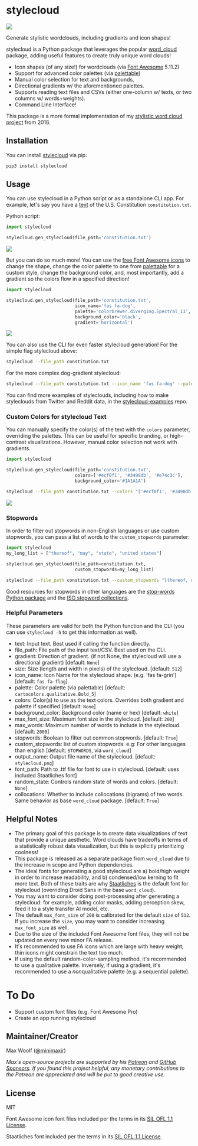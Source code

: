 # stylecloud

![](https://github.com/minimaxir/stylecloud-examples/raw/master/stylecloud_banner.png)

Generate stylistic wordclouds, including gradients and icon shapes!

stylecloud is a Python package that leverages the popular [word_cloud](https://github.com/amueller/word_cloud) package, adding useful features to create truly unique word clouds!

* Icon shapes (of any size!) for wordclouds (via [Font Awesome](https://fontawesome.com) 5.11.2)
* Support for advanced color palettes (via [palettable](https://jiffyclub.github.io/palettable/))
* Manual color selection for text and backgrounds,
* Directional gradients w/ the aforementioned palettes.
* Supports reading text files and CSVs (either one-column w/ texts, or two columns w/ words+weights).
* Command Line Interface!

This package is a more formal implementation of my [stylistic word cloud project](https://minimaxir.com/2016/05/wordclouds/) from 2016.

## Installation

You can install [stylecloud](https://pypi.org/project/stylecloud/) via pip:

```sh
pip3 install stylecloud
```

## Usage

You can use stylecloud in a Python script or as a standalone CLI app. For example, let's say you have a [text](https://github.com/amueller/word_cloud/blob/master/examples/constitution.txt) of the U.S. Constitution `constitution.txt`.

Python script:

```python
import stylecloud

stylecloud.gen_stylecloud(file_path='constitution.txt')
```

![](https://github.com/minimaxir/stylecloud-examples/raw/master/hello-world/stylecloud1.png)

But you can do so much more! You can use the [free Font Awesome icons](https://fontawesome.com/icons?d=gallery&m=free) to change the shape, change the color palette to one from [palettable](https://jiffyclub.github.io/palettable/) for a custom style, change the background color, and, most importantly, add a gradient so the colors flow in a specified direction!

```python
import stylecloud

stylecloud.gen_stylecloud(file_path='constitution.txt',
                          icon_name='fas fa-dog',
                          palette='colorbrewer.diverging.Spectral_11',
                          background_color='black',
                          gradient='horizontal')
```

![](https://github.com/minimaxir/stylecloud-examples/raw/master/hello-world/stylecloud3.png)

You can also use the CLI for even faster stylecloud generation! For the simple flag stylecloud above:

```sh
stylecloud --file_path constitution.txt
```

For the more complex dog-gradient stylecloud:

```sh
stylecloud --file_path constitution.txt --icon_name 'fas fa-dog' --palette colorbrewer.diverging.Spectral_11 --background_color black --gradient horizontal
```

You can find more examples of styleclouds, including how to make styleclouds from Twitter and Reddit data, in the [stylecloud-examples](https://github.com/minimaxir/stylecloud-examples) repo.

### Custom Colors for stylecloud Text

You can manually specify the color(s) of the text with the `colors` parameter, overriding the palettes. This can be useful for specific branding, or high-contrast visualizations. However, manual color selection not work with gradients.

```python
import stylecloud

stylecloud.gen_stylecloud(file_path='constitution.txt',
                          colors=['#ecf0f1', '#3498db', '#e74c3c'],
                          background_color='#1A1A1A')
```

```sh
stylecloud --file_path constitution.txt --colors "['#ecf0f1', '#3498db', '#e74c3c']" --background_color '#1A1A1A'
```

![](https://github.com/minimaxir/stylecloud-examples/raw/master/hello-world/stylecloud5.png)

### Stopwords

In order to filter out stopwords in non-English languages or use custom stopwords, you can pass a list of words to the `custom_stopwords` parameter:

```python
import stylecloud
my_long_list = ["thereof", "may", "state", "united states"]

stylecloud.gen_stylecloud(file_path=constitution.txt,
                          custom_stopwords=my_long_list)
```

```sh
stylecloud --file_path constitution.txt --custom_stopwords "[thereof, may, state, united states]"
```

Good resources for stopwords in other languages are the [stop-words Python package](https://github.com/Alir3z4/python-stop-words) and the [ISO stopword collections](https://github.com/stopwords-iso/stopwords-iso).

### Helpful Parameters

These parameters are valid for both the Python function and the CLI (you can use `stylecloud -h` to get this information as well).

* text: Input text. Best used if calling the function directly.
* file_path: File path of the input text/CSV. Best used on the CLI.
* gradient: Direction of gradient. (if not None, the stylecloud will use a directional gradient) [default: `None`]
* size: Size (length and width in pixels) of the stylecloud. [default: `512`]
* icon_name: Icon Name for the stylecloud shape. (e.g. 'fas fa-grin') [default: `fas fa-flag`]
* palette: Color palette (via palettable) [default: `cartocolors.qualitative.Bold_5`]
* colors: Color(s) to use as the text colors. Overrides both gradient and palette if specified [default: `None`]
* background_color: Background color (name or hex) [default: `white`]
* max_font_size: Maximum font size in the stylecloud. [default: `200`]
* max_words: Maximum number of words to include in the stylecloud. [default: `2000`]
* stopwords: Boolean to filter out common stopwords. [default: `True`]
* custom_stopwords: list of custom stopwords. e.g: For other languages than english [default: `STOPWORDS`, via `word_cloud`]
* output_name: Output file name of the stylecloud. [default: `stylecloud.png`]
* font_path: Path to .ttf file for font to use in stylecloud. [default: uses included Staatliches font]
* random_state: Controls random state of words and colors. [default: `None`]
* collocations: Whether to include collocations (bigrams) of two words. Same behavior as base `word_cloud` package. [default: `True`]

## Helpful Notes

* The primary goal of this package is to create data visualizations of text that provide a unique aesthetic. Word clouds have tradeoffs in terms of a statistically robust data visualization, but this is explicitly prioritizing coolness!
* This package is released as a separate package from `word_cloud` due to the increase in scope and Python dependencies.
* The ideal fonts for generating a good stylecloud are a) bold/high weight in order to increase readability, and b) condensed/low kerning to fit more text. Both of these traits are why [Staatliches](https://fonts.google.com/specimen/Staatliches) is the default font for stylecloud (overriding Droid Sans in the base `word_cloud`).
* You may want to consider doing post-processing after generating a stylecloud: for example, adding color masks, adding perception skew, feed it to a style transfer AI model, etc.
* The default `max_font_size` of `200` is calibrated for the default `size` of `512`. If you increase the `size`, you may want to consider increasing `max_font_size` as well.
* Due to the size of the included Font Awesome font files, they will not be updated on every new minor FA release.
* It's recommended to use FA icons which are large with heavy weight; thin icons might constrain the text too much.
* If using the default random-color-sampling method, it's recommended to use a qualitative palette. Inversely, if using a gradient, it's recommended to use a *non*qualitative palette (e.g. a sequential palette).
  
# To Do

* Support custom font files (e.g. Font Awesome Pro)
* Create an app running stylecloud

## Maintainer/Creator

Max Woolf ([@minimaxir](https://minimaxir.com))

*Max's open-source projects are supported by his [Patreon](https://www.patreon.com/minimaxir) and [GitHub Sponsors](https://github.com/sponsors/minimaxir). If you found this project helpful, any monetary contributions to the Patreon are appreciated and will be put to good creative use.*

## License

MIT

Font Awesome icon font files included per the terms in its [SIL OFL 1.1 License](https://scripts.sil.org/cms/scripts/page.php?site_id=nrsi&id=OFL).

Staatliches font included per the terms in its [SIL OFL 1.1 License](https://scripts.sil.org/cms/scripts/page.php?site_id=nrsi&id=OFL).
